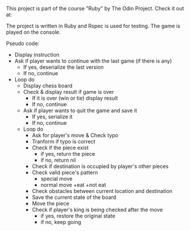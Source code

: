 This project is part of the course "Ruby" by The Odin Project. 
Check it out at: 

The project is written in Ruby and Rspec is used for testing. 
The game is played on the console. 

Pseudo code: 
- Display instruction
- Ask if player wants to continue with the last game (if there is any)
    + If yes, deserialize the last version 
    + If no, continue
- Loop do 
    - Display chess board 
    - Check & display result if game is over
        + If it is over (win or tie) display result
        + If no, continue
    - Ask if player wants to quit the game and save it
        + If yes, serialize it 
        + If no, continue
    - Loop do 
        + Ask for player's move & Check typo 
        + Tranform if typo is correct
        + Check if the piece exist
            + if yes, return the piece
            + if no, return nil
        + Check if destination is occupied by player's other pieces
        + Check valid piece's pattern 
            - special move
            - normal move
                +eat
                +not eat
        + Check obstacles between current location and destination 
        + Save the current state of the board
        + Move the piece 
        + Check if player's king is being checked after the move 
            - if yes, restore the original state
            - if no, keep going 